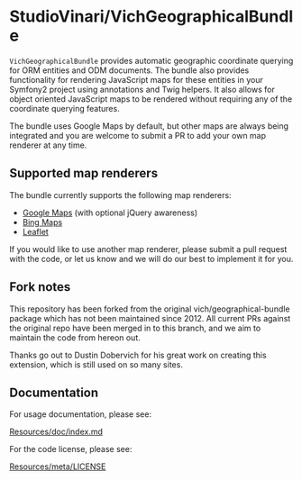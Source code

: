 StudioVinari/VichGeographicalBundle
===================================

`VichGeographicalBundle` provides automatic geographic coordinate querying for ORM 
entities and ODM documents. The bundle also provides functionality for rendering 
JavaScript maps for these entities in your Symfony2 project using annotations and
Twig helpers. It also allows for object oriented JavaScript maps to be rendered
without requiring any of the coordinate querying features.

The bundle uses Google Maps by default, but other maps are always being integrated
and you are welcome to submit a PR to add your own map renderer at any time.

## Supported map renderers

The bundle currently supports the following map renderers:

* [Google Maps](https://developers.google.com/maps/) (with optional jQuery awareness)
* [Bing Maps](https://www.bingmapsportal.com/)
* [Leaflet](http://leafletjs.com/)

If you would like to use another map renderer, please submit a pull request with the
code, or let us know and we will do our best to implement it for you.

## Fork notes

This repository has been forked from the original vich/geographical-bundle package
which has not been maintained since 2012. All current PRs against the original repo
have been merged in to this branch, and we aim to maintain the code from hereon out.

Thanks go out to Dustin Dobervich for his great work on creating this extension,
which is still used on so many sites.

## Documentation

For usage documentation, please see:

[Resources/doc/index.md](https://github.com/StudioVinari/VichGeographicalBundle/blob/master/Resources/doc/index.md)

For the code license, please see:

[Resources/meta/LICENSE](https://github.com/StudioVinari/VichGeographicalBundle/blob/master/Resources/meta/LICENSE)

